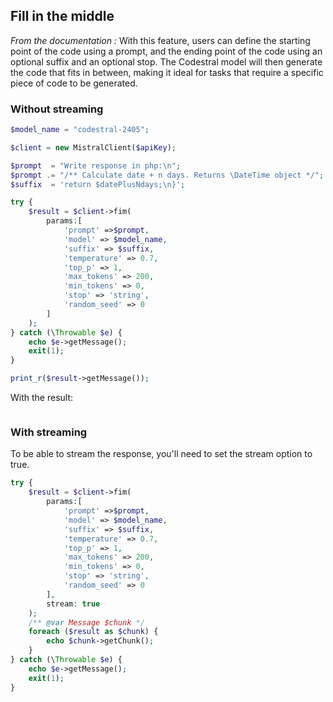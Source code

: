 ## Fill in the middle

_From the documentation :_
With this feature, users can define the starting point of the code using a prompt, and the ending point of the code using an optional suffix and an optional stop. The Codestral model will then generate the code that fits in between, making it ideal for tasks that require a specific piece of code to be generated.


### Without streaming
```php
$model_name = "codestral-2405";

$client = new MistralClient($apiKey);

$prompt  = "Write response in php:\n";
$prompt .= "/** Calculate date + n days. Returns \DateTime object */";
$suffix  = 'return $datePlusNdays;\n}';

try {
    $result = $client->fim(
        params:[
            'prompt' =>$prompt,
            'model' => $model_name,
            'suffix' => $suffix,
            'temperature' => 0.7,
            'top_p' => 1,
            'max_tokens' => 200,
            'min_tokens' => 0,
            'stop' => 'string',
            'random_seed' => 0
        ]
    );
} catch (\Throwable $e) {
    echo $e->getMessage();
    exit(1);
}

print_r($result->getMessage());
```

With the result:  
```php

```



### With streaming

To be able to stream the response, you'll need to set the stream option to true.

```php
try {
    $result = $client->fim(
        params:[
            'prompt' =>$prompt,
            'model' => $model_name,
            'suffix' => $suffix,
            'temperature' => 0.7,
            'top_p' => 1,
            'max_tokens' => 200,
            'min_tokens' => 0,
            'stop' => 'string',
            'random_seed' => 0
        ],
        stream: true
    );
    /** @var Message $chunk */
    foreach ($result as $chunk) {
        echo $chunk->getChunk();
    }
} catch (\Throwable $e) {
    echo $e->getMessage();
    exit(1);
}
```